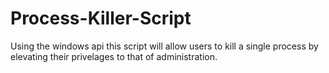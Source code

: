 # Process-Killer-Script
Using the windows api this script will allow users to kill a single process by elevating their privelages to that of administration.  
